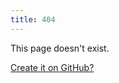 ```yaml
---
title: 404
---
```


<div>
  <p>This page doesn't exist.</p>
  <a id="new" href="https://github.com/futureofcoding/wiki/new/main/pages?filename=My-file-name.md&value=---%0Atitle:%20A%20New%20Page%0Acontributors:%20Your%20Name%0A---">Create it on GitHub?</a>
</div>

<style>
  title { display: none }
  article { text-align: center; }
  @media (min-width: 801px) {
    article {
      display: grid;
      place-content: center;
    }
    article div {
      padding: 2em;
      margin-left: -12.5em;
      border-radius: 1px;
      background: #9991;
    }
  }
</style>

<script>
  // Grab the desired filename from the URL, and strip any slashes
  let filename = window.location.pathname.replaceAll("/", "")
  // Turn `kebab-case` or `camel_case` or `whatever+this+is` into `Nice Title Case`
  let name = filename.split(/[-_+]/g).map(w => w[0].toUpperCase() + w.slice(1)).join(" ");
  // Update the `Edit This Page` and `Create It On GitHub` links to pre-populate a new page with the correct filename and title
  ["edit", "new"].forEach((id) => document.getElementById(id).href = `https://github.com/futureofcoding/wiki/new/main/pages?filename=${filename}.md&value=---%0Atitle:%20${encodeURI(name)}%0Acontributors:%20Your%20Name%0A---`);
  // Give the `Edit This Page` button a nicer label
  document.querySelector("#edit span").textContent = "Create Page"
</script>

